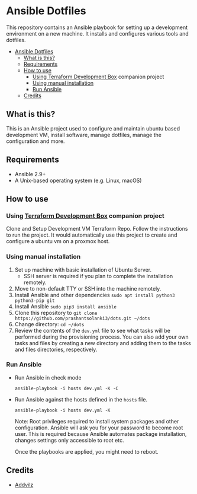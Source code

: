 # Ansible Dotfiles

This repository contains an Ansible playbook for setting up a development environment on a new machine. It installs and configures various tools and dotfiles.

<!--ts-->
* [Ansible Dotfiles](#ansible-dotfiles)
  * [What is this?](#what-is-this)
  * [Requirements](#requirements)
  * [How to use](#how-to-use)
    * [Using <a href="https://github.com/prashantsolanki3/tf-dev-box">Terraform  Development Box</a> companion project](#using-terraform--development-box-companion-project)
    * [Using manual installation](#using-manual-installation)
    * [Run Ansible](#run-ansible)
  * [Credits](#credits)
<!--te-->

## What is this?

This is an Ansible project used to configure and maintain ubuntu based development VM, install software, manage dotfiles, manage the configuration and more.

## Requirements

* Ansible 2.9+
* A Unix-based operating system (e.g. Linux, macOS)

## How to use

### Using [Terraform  Development Box](https://github.com/prashantsolanki3/tf-dev-box) companion project

Clone and Setup Development VM Terraform Repo. Follow the instructions to run the project. It would automatically use this project to create and configure a ubuntu vm on a proxmox host.

### Using manual installation

1. Set up machine with basic installation of Ubuntu Server.
    * SSH server is required if you plan to complete the installation remotely.
2. Move to non-default TTY or SSH into the machine remotely.
3. Install Ansible and other dependencies `sudo apt install python3 python3-pip git`
4. Install Ansible `sudo pip3 install ansible`
5. Clone this repository to `git clone https://github.com/prashantsolanki3/dots.git ~/dots`
6. Change directory: `cd ~/dots`
7. Review the contents of the `dev.yml` file to see what tasks will be performed during the provisioning process. You can also add your own tasks and files by creating a new directory and adding them to the tasks and files directories, respectively.

### Run Ansible

* Run Ansible in check mode

    ```ansible-playbook -i hosts dev.yml -K -C```

* Run Ansible against the hosts defined in the `hosts` file.

    ```ansible-playbook -i hosts dev.yml -K```

    Note: Root privileges required to install system packages and other configuration. Ansible will ask you for your password to become root user. This is required because Ansible automates package installation, changes settings only accessible to root etc.

    Once the playbooks are applied, you might need to reboot.

## Credits

* [Addvilz](https://github.com/Addvilz/dots)
